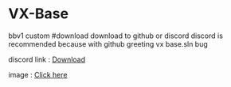# VX-Base
bbv1 custom 
#download 
download to github or discord discord is recommended because with github greeting vx base.sln bug

 discord link : [Download](https://cdn.discordapp.com/attachments/1095374572083220646/1157020319907840132/VX_Base.zip?ex=651716a4&is=6515c524&hm=20adace5447034619d373bef8f073576b384b170ac035d8a2a5744d812ec2ff4&)

 image : [Click here](https://cdn.discordapp.com/attachments/1095374572083220646/1157020568848179242/Capture_decran_2023-09-27_195112.png?ex=651716e0&is=6515c560&hm=236398b724861b1f64cdf0b6ad3900517f8cf7bc91aaddeeda04c4f848e2df99&)
